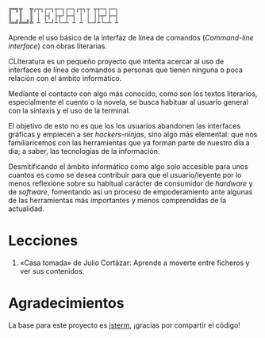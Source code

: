     ╔═╗╦  ╦┌┬┐┌─┐┬─┐┌─┐┌┬┐┬ ┬┬─┐┌─┐
    ║  ║  ║ │ ├┤ ├┬┘├─┤ │ │ │├┬┘├─┤
    ╚═╝╩═╝╩ ┴ └─┘┴└─┴ ┴ ┴ └─┘┴└─┴ ┴

Aprende el uso básico de la interfaz de línea de comandos (*Command-line interface*)
con obras literarias.

CLIteratura es un pequeño proyecto que intenta acercar al uso de interfaces de línea
de comandos a personas que tienen ninguna o poca relación con el ámbito informático.

Mediante el contacto con algo más conocido, como son los textos literarios, especialmente
el cuento o la novela, se busca habituar al usuario general con la sintaxis y el
uso de la terminal.

El objetivo de esto no es que los los usuarios abandonen las interfaces gráficas
y empiecen a ser *hackers-ninjas*, sino algo más elemental: que nos familiaricemos
con las herramientas que ya forman parte de nuestro día a día; a saber, las tecnologías
de la información.

Desmitificando el ámbito informático como algo solo accesible para unos cuantos
es como se desea contribuir para que el usuario/leyente por lo menos reflexione
sobre su habitual carácter de consumidor de *hardware* y de *software*,
fomentando así un proceso de empoderamiento ante algunas de las herramientas más
importantes y menos comprendidas de la actualidad.

# Lecciones

1. «Casa tomada» de Julio Cortázar: Aprende a moverte entre ficheros y ver sus contenidos.

# Agradecimientos

La base para este proyecto es [jsterm](https://github.com/clarkduvall/jsterm),
¡gracias por compartir el código!
